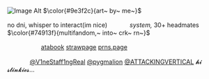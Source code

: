 ![Image Alt](https://github.com/ETERNAL-FL4ME/ETERNAL-FL4ME/blob/8b0d1f1c0ca8b625752c20c2a460d412509790dc/Untitled2_20250508181442.png)
$\color{#9e3f2c}{art~ by~ me~}$

no dni, whisper to interact(im nice)ㅤㅤㅤㅤ*system,* 30+ headmatesㅤㅤㅤㅤ
$\color{#74913f}{multifandom,~ into~ crk~ rn~}$

ㅤㅤㅤㅤㅤㅤ[atabook](https://chanceforsaken.atabook.org/) [strawpage](https://chanceforsaken.straw.page/) [prns.page](https://en.pronouns.page/@chanceforsaken)

ㅤㅤㅤㅤ[@V1neStaff1ngReal](https://github.com/V1neStaff1ngReal) [@pygmaIion](https://github.com/pygmaIion) [@ATTACKINGVERTICAL](https://github.com/ATTACKINGVERTICAL) 𝓱𝓲 𝓼𝓽𝓲𝓷𝓴𝓲𝓮𝓼...
